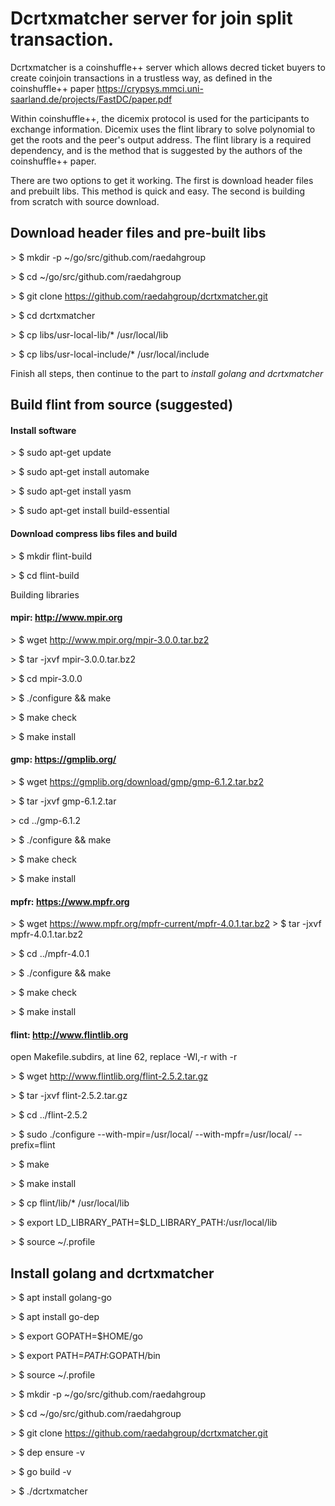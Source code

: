 
# Dcrtxmatcher server for join split transaction.

Dcrtxmatcher is a coinshuffle++ server which allows decred ticket buyers to create coinjoin transactions in a trustless way, as defined in the coinshuffle++ paper https://crypsys.mmci.uni-saarland.de/projects/FastDC/paper.pdf

Within coinshuffle++, the dicemix protocol is used for the participants to exchange information. Dicemix uses the flint library to solve polynomial to get the roots and the peer's output address. The flint library is a required dependency, and is the method that is suggested by the authors of the coinshuffle++ paper.

There are two options to get it working. The first is download header files and prebuilt libs. This method is quick and easy. The second is building from scratch with source download.

## Download header files and pre-built libs

\> $ mkdir -p ~/go/src/github.com/raedahgroup

\> $ cd ~/go/src/github.com/raedahgroup

\> $ git clone https://github.com/raedahgroup/dcrtxmatcher.git

\> $ cd dcrtxmatcher

\> $ cp libs/usr-local-lib/* /usr/local/lib

\> $ cp libs/usr-local-include/* /usr/local/include

Finish all steps, then continue to the part to *install golang and dcrtxmatcher*

## Build flint from source (suggested)

#### Install software

\> $ sudo apt-get update

\> $ sudo apt-get install automake

\> $ sudo apt-get install yasm

\> $ sudo apt-get install build-essential

#### Download compress libs files and build

\> $ mkdir flint-build

\> $ cd flint-build

Building libraries

#### mpir: http://www.mpir.org

\> $ wget http://www.mpir.org/mpir-3.0.0.tar.bz2 

\> $ tar -jxvf mpir-3.0.0.tar.bz2

\> $ cd mpir-3.0.0

\> $ ./configure && make

\> $ make check

\> $ make install

#### gmp: https://gmplib.org/

\> $ wget https://gmplib.org/download/gmp/gmp-6.1.2.tar.bz2
  
\> $ tar -jxvf gmp-6.1.2.tar

\> cd ../gmp-6.1.2

\> $ ./configure && make

\> $ make check

\> $ make install

#### mpfr: https://www.mpfr.org

\> $ wget https://www.mpfr.org/mpfr-current/mpfr-4.0.1.tar.bz2
\> $ tar -jxvf mpfr-4.0.1.tar.bz2

\> $ cd ../mpfr-4.0.1

\> $ ./configure && make

\> $ make check

\> $ make install

#### flint: http://www.flintlib.org

open Makefile.subdirs, at line 62, replace -Wl,-r with -r 

\> $ wget http://www.flintlib.org/flint-2.5.2.tar.gz

\> $ tar -jxvf flint-2.5.2.tar.gz

\> $ cd ../flint-2.5.2

\> $ sudo ./configure --with-mpir=/usr/local/ --with-mpfr=/usr/local/ --prefix=flint

\> $ make

\> $ make install

\> $ cp flint/lib/* /usr/local/lib

\> $ export LD_LIBRARY_PATH=$LD_LIBRARY_PATH:/usr/local/lib

\> $ source ~/.profile

## Install golang and dcrtxmatcher

\> $ apt install golang-go

\> $ apt install go-dep

\> $ export GOPATH=$HOME/go

\> $ export PATH=$PATH:$GOPATH/bin

\> $ source ~/.profile

\> $ mkdir -p ~/go/src/github.com/raedahgroup

\> $ cd ~/go/src/github.com/raedahgroup

\> $ git clone https://github.com/raedahgroup/dcrtxmatcher.git

\> $ dep ensure -v

\> $ go build -v

\> $ ./dcrtxmatcher
